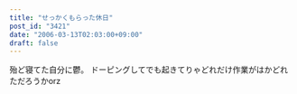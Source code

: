 ```yaml
---
title: "せっかくもらった休日"
post_id: "3421"
date: "2006-03-13T02:03:00+09:00"
draft: false
---
```



殆ど寝てた自分に鬱。 ドーピングしてでも起きてりゃどれだけ作業がはかどれただろうかorz
